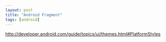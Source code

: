 ```yaml
---
layout: post
title: "Android Fragment"
tags: [android]
---
```


http://developer.android.com/guide/topics/ui/themes.html#PlatformStyles
